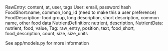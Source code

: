 RawEntry: content,  at, user, tags
User: email, password hash
FoodShort:name, common_long_id (need to make this a user preference)
FoodDescription: food group, long description, short description, common name, other food data
NutrientDefinition: nutrient, description, 
NutrientData: nutrient, food, value, 
Tag: raw_entry, position, text, food_short, food_description, count, size, size_units

See app/models.py for more information
